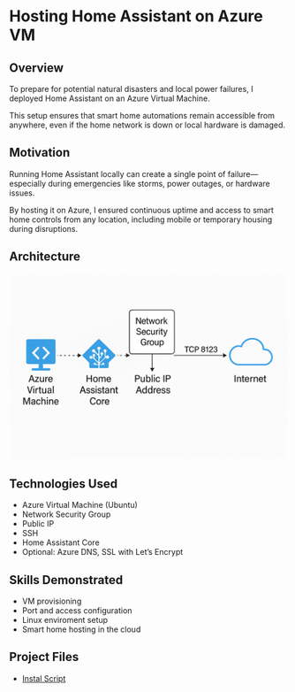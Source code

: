 # Hosting Home Assistant on Azure VM

## Overview
To prepare for potential natural disasters and local power failures, I deployed Home Assistant on an Azure Virtual Machine.

This setup ensures that smart home automations remain accessible from anywhere, even if the home network is down or local hardware is damaged.

## Motivation
Running Home Assistant locally can create a single point of failure—especially during emergencies like storms, power outages, or hardware issues.

By hosting it on Azure, I ensured continuous uptime and access to smart home controls from any location, including mobile or temporary housing during disruptions.

## Architecture
![diagram](../diagrams/home-assistant-architecture.png)

## Technologies Used
- Azure Virtual Machine (Ubuntu)
- Network Security Group
- Public IP
- SSH
- Home Assistant Core
- Optional: Azure DNS, SSL with Let’s Encrypt

## Skills Demonstrated
- VM provisioning
- Port and access configuration
- Linux enviroment setup
- Smart home hosting in the cloud
 
## Project Files
- [Instal Script](../install-home-assistant.sh)

